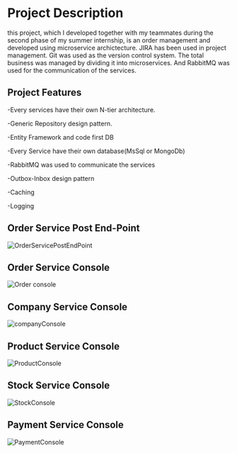 <h1>Project Description</h1>
<p>this project, which I developed together with my teammates during the second phase of my summer internship, is an order management and developed using microservice archictecture. JIRA has been used in project management. Git was used as the version control system.
The total business was managed by dividing it into microservices. And RabbitMQ was used for the communication of the services.</p>

<h2>Project Features</h2>
<p>-Every services have their own N-tier architecture.</p>
<p>-Generic Repository design pattern.</p>
<p>-Entity Framework and code first DB</p>
<P>-Every Service have their own database(MsSql or MongoDb)</P>
<p>-RabbitMQ was used to communicate the services</p>
<p>-Outbox-Inbox design pattern</p>
<p>-Caching</p>
<p>-Logging</p>


<h2>Order Service Post End-Point</h2>

![OrderServicePostEndPoint](https://github.com/user-attachments/assets/9963118f-b1a8-4987-8c70-bda32bc7d420)


<h2>Order Service Console</h2>

![Order console](https://github.com/user-attachments/assets/81a650a8-1140-4e64-9ffe-7f292275f1a7)


<h2>Company Service Console</h2>

![companyConsole](https://github.com/user-attachments/assets/08f43f3c-e3a4-43d1-97a2-72d568526c82)

<h2>Product Service Console</h2>

![ProductConsole](https://github.com/user-attachments/assets/3fda2908-c293-49f9-a11a-62081ce2e8fd)

<h2>Stock Service Console</h2>

![StockConsole](https://github.com/user-attachments/assets/458e7c64-8e38-40f5-9be4-385212664165)

<h2>Payment Service Console</h2>

![PaymentConsole](https://github.com/user-attachments/assets/0b7c3125-f18e-4956-87b1-8114eac62181)



